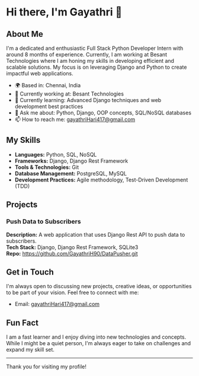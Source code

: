 # Hi there, I'm Gayathri 👋

## About Me

I'm a dedicated and enthusiastic Full Stack Python Developer Intern with around 8 months of experience. Currently, I am working at Besant Technologies where I am honing my skills in developing efficient and scalable solutions. My focus is on leveraging Django and Python to create impactful web applications. 

- 🌍 Based in: Chennai, India
- 💼 Currently working at: Besant Technologies
- 🌱 Currently learning: Advanced Django techniques and web development best practices
- 💬 Ask me about: Python, Django, OOP concepts, SQL/NoSQL databases
- 📫 How to reach me: gayathriHari417@gmail.com

## My Skills

- **Languages:** Python, SQL, NoSQL
- **Frameworks:** Django, Django Rest Framework
- **Tools & Technologies:** Git
- **Database Management:** PostgreSQL, MySQL
- **Development Practices:** Agile methodology, Test-Driven Development (TDD)

## Projects

### Push Data to Subscribers
**Description:** A web application that uses Django Rest API to push data to subscribers.  
**Tech Stack:** Django, Django Rest Framework, SQLite3  
**Repo:** https://github.com/GayathriH90/DataPusher.git

## Get in Touch

I'm always open to discussing new projects, creative ideas, or opportunities to be part of your vision. Feel free to connect with me:

- Email: [gayathriHari417@gmail.com](mailto:gayathriHari417@gmail.com)

## Fun Fact

I am a fast learner and I enjoy diving into new technologies and concepts. While I might be a quiet person, I'm always eager to take on challenges and expand my skill set.

---

Thank you for visiting my profile!

